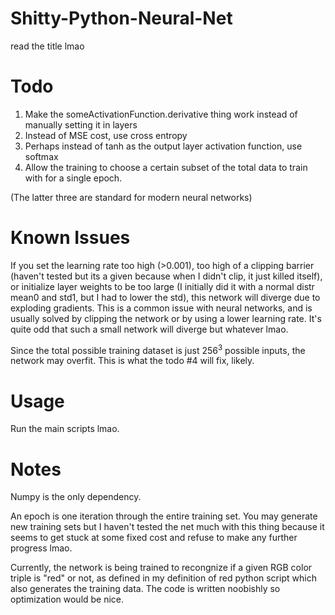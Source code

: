 # Shitty-Python-Neural-Net
read the title lmao

# Todo
1. Make the someActivationFunction.derivative thing work instead of manually setting it in layers
2. Instead of MSE cost, use cross entropy
3. Perhaps instead of tanh as the output layer activation function, use softmax
4. Allow the training to choose a certain subset of the total data to train with for a single epoch.

(The latter three are standard for modern neural networks)

# Known Issues
If you set the learning rate too high (>0.001), too high of a clipping barrier (haven't tested but its a given because when I didn't clip, it just killed itself), or initialize layer weights to be too large (I initially did it with a normal distr mean0 and std1, but I had to lower the std), this network will diverge due to exploding gradients. This is a common issue with neural networks, and is usually solved by clipping the network or by using a lower learning rate. It's quite odd that such a small network will diverge but whatever lmao.

Since the total possible training dataset is just 256<sup>3</sup> possible inputs, the network may overfit. This is what the todo #4 will fix, likely.

# Usage
Run the main scripts lmao. 

# Notes
Numpy is the only dependency.

An epoch is one iteration through the entire training set. You may generate new training sets but I haven't tested the net much with this thing because it seems to get stuck at some fixed cost and refuse to make any further progress lmao.

Currently, the network is being trained to recongnize if a given RGB color triple is "red" or not, as defined in my definition of red python script which also generates the training data. The code is written noobishly so optimization would be nice.